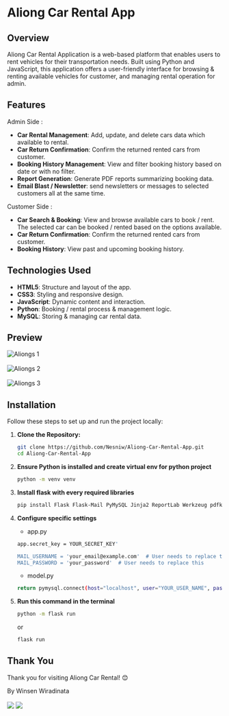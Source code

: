 # Aliong Car Rental App 

## Overview
Aliong Car Rental Application is a web-based platform that enables users to rent vehicles for their transportation needs. 
Built using Python and JavaScript, this application offers a user-friendly interface for browsing & renting available vehicles for customer, and managing rental operation for admin.

## Features
Admin Side :
- **Car Rental Management**: Add, update, and delete cars data which available to rental.
- **Car Return Confirmation**: Confirm the returned rented cars from customer.
- **Booking History Management**: View and filter booking history based on date or with no filter.
- **Report Generation**: Generate PDF reports summarizing booking data.
- **Email Blast / Newsletter**: send newsletters or messages to selected customers all at the same time.

Customer Side :
- **Car Search & Booking**: View and browse available cars to book / rent. The selected car can be booked / rented based on the options available.
- **Car Return Confirmation**: Confirm the returned rented cars from customer.
- **Booking History**: View past and upcoming booking history.

## Technologies Used 
- **HTML5**: Structure and layout of the app.
- **CSS3**: Styling and responsive design.
- **JavaScript**: Dynamic content and interaction.
- **Python**: Booking / rental process & management logic.
- **MySQL**: Storing & managing car rental data.

## Preview 
![Aliongs 1](https://github.com/user-attachments/assets/10c44ed7-6888-4580-ac3d-27987b857710) <br> <br>
![Aliongs 2](https://github.com/user-attachments/assets/72053532-b874-40e7-82c2-2b5cd4c01c4c) <br> <br>
![Aliongs 3](https://github.com/user-attachments/assets/13cb9e78-9ead-4fc9-b14c-66d3b58a2000)

## Installation
Follow these steps to set up and run the project locally:

1.  **Clone the Repository:**

    ```bash
    git clone https://github.com/Nesniw/Aliong-Car-Rental-App.git
    cd Aliong-Car-Rental-App
    ```
    
2. **Ensure Python is installed and create virtual env for python project**
   ```bash
   python -m venv venv
   ```
3. **Install flask with every required libraries**
    ```bash
    pip install Flask Flask-Mail PyMySQL Jinja2 ReportLab Werkzeug pdfkit
    ```
4. **Configure specific settings**
   - app.py
   ```bash
   app.secret_key = YOUR_SECRET_KEY'

   MAIL_USERNAME = 'your_email@example.com'  # User needs to replace this
   MAIL_PASSWORD = 'your_password'  # User needs to replace this
   ```
   - model.py
   ```bash
   return pymysql.connect(host="localhost", user="YOUR_USER_NAME", password="YOUR_PASSWORD", database="YOUR_DATABASE_NAME")
   ```
5. **Run this command in the terminal**
   ```bash
   python -m flask run
   ```
   or
   ```bash
   flask run
   ```
    
## Thank You

Thank you for visiting Aliong Car Rental! 😊

By Winsen Wiradinata <br> <br>
<a href="https://www.linkedin.com/in/winsen-wiradinata/"><img src="https://img.shields.io/badge/-Winsen%20Wiradinata-0077B5?style=flat&logo=Linkedin&logoColor=white"/></a>
<a href="mailto:winsenwiradinata@gmail.com"><img src="https://img.shields.io/badge/-winsenwiradinata@gmail.com-D14836?style=flat&logo=Gmail&logoColor=white"/></a>
